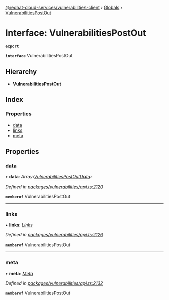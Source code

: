 [@redhat-cloud-services/vulnerabilities-client](../README.md) › [Globals](../globals.md) › [VulnerabilitiesPostOut](vulnerabilitiespostout.md)

# Interface: VulnerabilitiesPostOut

**`export`** 

**`interface`** VulnerabilitiesPostOut

## Hierarchy

* **VulnerabilitiesPostOut**

## Index

### Properties

* [data](vulnerabilitiespostout.md#data)
* [links](vulnerabilitiespostout.md#links)
* [meta](vulnerabilitiespostout.md#meta)

## Properties

###  data

• **data**: *Array‹[VulnerabilitiesPostOutData](vulnerabilitiespostoutdata.md)›*

*Defined in [packages/vulnerabilities/api.ts:2120](https://github.com/RedHatInsights/javascript-clients/blob/master/packages/vulnerabilities/api.ts#L2120)*

**`memberof`** VulnerabilitiesPostOut

___

###  links

• **links**: *[Links](links.md)*

*Defined in [packages/vulnerabilities/api.ts:2126](https://github.com/RedHatInsights/javascript-clients/blob/master/packages/vulnerabilities/api.ts#L2126)*

**`memberof`** VulnerabilitiesPostOut

___

###  meta

• **meta**: *[Meta](meta.md)*

*Defined in [packages/vulnerabilities/api.ts:2132](https://github.com/RedHatInsights/javascript-clients/blob/master/packages/vulnerabilities/api.ts#L2132)*

**`memberof`** VulnerabilitiesPostOut
